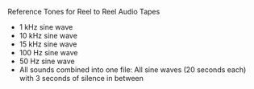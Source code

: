 Reference Tones for Reel to Reel Audio Tapes

* 1 kHz sine wave
* 10 kHz sine wave
* 15 kHz sine wave
* 100 Hz sine wave
* 50 Hz sine wave
* All sounds combined into one file: All sine waves (20 seconds each) with 3 seconds of silence in between
